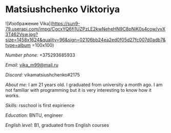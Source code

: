 # Matsiushchenko Viktoriya

![Изображение Vika](https://sun9-79.userapi.com/impg/CgcxYQ6fj1UZPzLE2kwNeheHN9C8pNiK0s4cow/vvX3T462Vsw.jpg?size=1458x1624&quality=96&sign=02106bb24ea2ed0f05d27fc007d0adb7&type=album =100x100)

_Number phone:_ +375293685933

_Email:_ vika_m99@mail.ru

_Discord:_ vikamatsiushchenko#2175

_About me:_ I am 21 years old. I graduated from university a month ago. I am not familiar with programming but it is very interesting to know how it works.

_Skills:_ rsschool is first expirience

_Education:_ BNTU, engineer

_English level:_ B1, graduated from English courses
